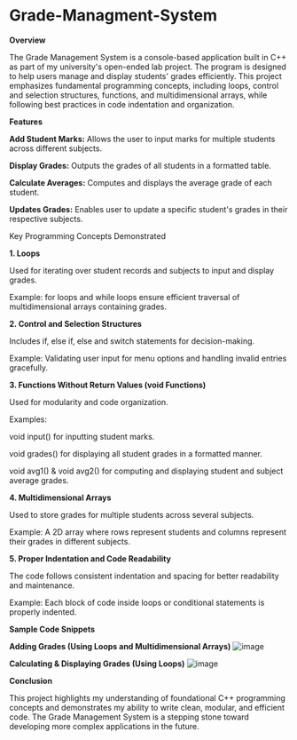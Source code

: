 # Grade-Managment-System
**Overview**

The Grade Management System is a console-based application built in C++ as part of my university's open-ended lab project. The program is designed to help users manage and display students' grades efficiently. This project emphasizes fundamental programming concepts, including loops, control and selection structures, functions, and multidimensional arrays, while following best practices in code indentation and organization.

**Features**

**Add Student Marks:** Allows the user to input marks for multiple students across different subjects.

**Display Grades:** Outputs the grades of all students in a formatted table.

**Calculate Averages:** Computes and displays the average grade of each student.

**Updates Grades:** Enables user to update a specific student's grades in their respective subjects.

Key Programming Concepts Demonstrated

**1. Loops**

Used for iterating over student records and subjects to input and display grades.

Example: for loops and while loops ensure efficient traversal of multidimensional arrays containing grades.

**2. Control and Selection Structures**

Includes if, else if, else and switch statements for decision-making.

Example: Validating user input for menu options and handling invalid entries gracefully.

**3. Functions Without Return Values (void Functions)**

Used for modularity and code organization.

Examples:

void input() for inputting student marks.

void grades() for displaying all student grades in a formatted manner.

void avg1() & void avg2() for computing and displaying student and subject average grades.

**4. Multidimensional Arrays**

Used to store grades for multiple students across several subjects.

Example: A 2D array where rows represent students and columns represent their grades in different subjects.

**5. Proper Indentation and Code Readability**

The code follows consistent indentation and spacing for better readability and maintenance.

Example: Each block of code inside loops or conditional statements is properly indented.

**Sample Code Snippets**

**Adding Grades (Using Loops and Multidimensional Arrays)**
![image](https://github.com/user-attachments/assets/3586a4ec-57c0-431f-a181-35790b1430f4)

**Calculating & Displaying Grades (Using Loops)**
![image](https://github.com/user-attachments/assets/2e4e9cbb-f2c0-4e71-9c03-2a3fe2e5f447)


**Conclusion**

This project highlights my understanding of foundational C++ programming concepts and demonstrates my ability to write clean, modular, and efficient code. The Grade Management System is a stepping stone toward developing more complex applications in the future.

